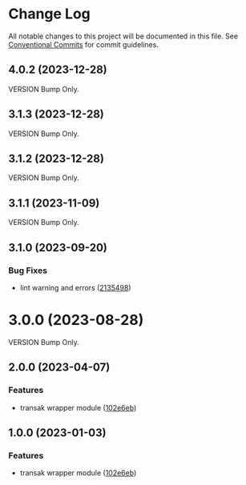 # Change Log

All notable changes to this project will be documented in this file.
See [Conventional Commits](https://conventionalcommits.org) for commit guidelines.

## 4.0.2 (2023-12-28)

VERSION Bump Only.

## 3.1.3 (2023-12-28)

VERSION Bump Only.

## 3.1.2 (2023-12-28)

VERSION Bump Only.

## 3.1.1 (2023-11-09)

VERSION Bump Only.






## 3.1.0 (2023-09-20)
### Bug Fixes

* lint warning and errors ([2135498](https://github.com/bcnmy/biconomy-client-sdk/commit/2135498896beb54d25add820c1521ffa22d5db7c))




# 3.0.0 (2023-08-28)

VERSION Bump Only.



## 2.0.0 (2023-04-07)


### Features

* transak wrapper module ([102e6eb](https://github.com/bcnmy/biconomy-client-sdk/commit/102e6eb5f179e4aff77d1e91973e0b32fa7b8f9a))





## 1.0.0 (2023-01-03)


### Features

* transak wrapper module ([102e6eb](https://github.com/bcnmy/biconomy-client-sdk/commit/102e6eb5f179e4aff77d1e91973e0b32fa7b8f9a))
